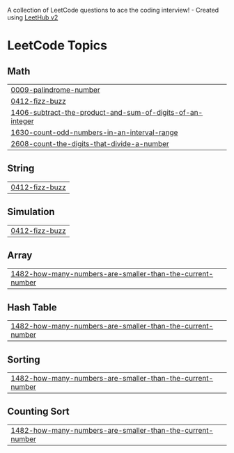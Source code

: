 A collection of LeetCode questions to ace the coding interview! - Created using [LeetHub v2](https://github.com/arunbhardwaj/LeetHub-2.0)
<!---LeetCode Topics Start-->
# LeetCode Topics
## Math
|  |
| ------- |
| [0009-palindrome-number](https://github.com/rupashreeroy/DSAInPythonLeetcode/tree/master/0009-palindrome-number) |
| [0412-fizz-buzz](https://github.com/rupashreeroy/DSAInPythonLeetcode/tree/master/0412-fizz-buzz) |
| [1406-subtract-the-product-and-sum-of-digits-of-an-integer](https://github.com/rupashreeroy/DSAInPythonLeetcode/tree/master/1406-subtract-the-product-and-sum-of-digits-of-an-integer) |
| [1630-count-odd-numbers-in-an-interval-range](https://github.com/rupashreeroy/DSAInPythonLeetcode/tree/master/1630-count-odd-numbers-in-an-interval-range) |
| [2608-count-the-digits-that-divide-a-number](https://github.com/rupashreeroy/DSAInPythonLeetcode/tree/master/2608-count-the-digits-that-divide-a-number) |
## String
|  |
| ------- |
| [0412-fizz-buzz](https://github.com/rupashreeroy/DSAInPythonLeetcode/tree/master/0412-fizz-buzz) |
## Simulation
|  |
| ------- |
| [0412-fizz-buzz](https://github.com/rupashreeroy/DSAInPythonLeetcode/tree/master/0412-fizz-buzz) |
## Array
|  |
| ------- |
| [1482-how-many-numbers-are-smaller-than-the-current-number](https://github.com/rupashreeroy/DSAInPythonLeetcode/tree/master/1482-how-many-numbers-are-smaller-than-the-current-number) |
## Hash Table
|  |
| ------- |
| [1482-how-many-numbers-are-smaller-than-the-current-number](https://github.com/rupashreeroy/DSAInPythonLeetcode/tree/master/1482-how-many-numbers-are-smaller-than-the-current-number) |
## Sorting
|  |
| ------- |
| [1482-how-many-numbers-are-smaller-than-the-current-number](https://github.com/rupashreeroy/DSAInPythonLeetcode/tree/master/1482-how-many-numbers-are-smaller-than-the-current-number) |
## Counting Sort
|  |
| ------- |
| [1482-how-many-numbers-are-smaller-than-the-current-number](https://github.com/rupashreeroy/DSAInPythonLeetcode/tree/master/1482-how-many-numbers-are-smaller-than-the-current-number) |
<!---LeetCode Topics End-->